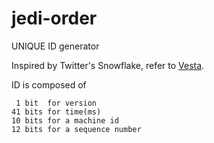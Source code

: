 # jedi-order
UNIQUE ID generator

Inspired by Twitter's Snowflake, refer to [Vesta](https://github.com/cloudatee/vesta-id-generator "vesta").

ID is composed of

	 1 bit  for version
	41 bits for time(ms)
	10 bits for a machine id
	12 bits for a sequence number

